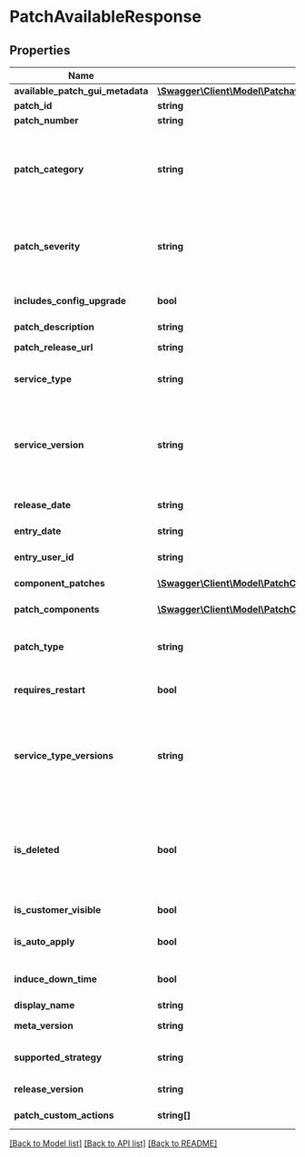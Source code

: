 # PatchAvailableResponse

## Properties
Name | Type | Description | Notes
------------ | ------------- | ------------- | -------------
**available_patch_gui_metadata** | [**\Swagger\Client\Model\PatchavailableresponseAvailablePatchGuiMetadata**](PatchavailableresponseAvailablePatchGuiMetadata.md) |  | [optional] 
**patch_id** | **string** | Patch ID. | [optional] 
**patch_number** | **string** | Patch number. | [optional] 
**patch_category** | **string** | Category of the patch. For example: &lt;code&gt;General&lt;/code&gt;, &lt;code&gt;Upgrade&lt;/code&gt;, &lt;code&gt;Multiple&lt;/code&gt;, &lt;code&gt;Security&lt;/code&gt;, and so on. | [optional] 
**patch_severity** | **string** | Severity of the patch. For example &lt;code&gt;Normal&lt;/code&gt;, &lt;code&gt;Mandatory&lt;/code&gt;, &lt;code&gt;Recommended&lt;/code&gt;, and so on. | [optional] 
**includes_config_upgrade** | **bool** | Flag that indicates whether the patch includes a configuration upgrade. | [optional] 
**patch_description** | **string** | Description of the patch. | [optional] 
**patch_release_url** | **string** | URL that provides more information about the patch. | [optional] 
**service_type** | **string** | Type of Oracle MySQL Cloud Service. For example: &lt;code&gt;MySQLCS&lt;/code&gt;. | [optional] 
**service_version** | **string** | Oracle MySQL Cloud Service instance version to which the patch can be applied. For example: &lt;code&gt;5.7&lt;/code&gt;, &lt;code&gt;Any&lt;/code&gt;, where &lt;code&gt;Any&lt;/code&gt; indicates that the patch can be applied to any version. | [optional] 
**release_date** | **string** | Date and time the patch is released. | [optional] 
**entry_date** | **string** | Date and time the patch is created. | [optional] 
**entry_user_id** | **string** | Name of the user that created the patch. | [optional] 
**component_patches** | [**\Swagger\Client\Model\PatchComponentDetailsInfo[]**](PatchComponentDetailsInfo.md) | Group the details of each patches in the component. | [optional] 
**patch_components** | [**\Swagger\Client\Model\PatchComponentAppliedInfo[]**](PatchComponentAppliedInfo.md) | Group the details of the patch to be applied. | [optional] 
**patch_type** | **string** | Patch type classification. For example, &lt;code&gt;Quarterly&lt;/Code&gt;, &lt;code&gt;Security&lt;/Code&gt;. | [optional] 
**requires_restart** | **bool** | Flag that indicates whether the patch requires a restart of the service instance. | [optional] 
**service_type_versions** | **string** | Oracle MySQL Cloud Service instance version to which the patch can be applied. For example: &lt;code&gt;5.7&lt;/code&gt;, &lt;code&gt;Any&lt;/code&gt;, where &lt;code&gt;Any&lt;/code&gt; indicates that the patch can be applied to any version. | [optional] 
**is_deleted** | **bool** | Flag that indicates whether the patch has been deleted and is no longer available. The information about the patch is not removed from the list of available patches in order to maintain an historical record of all patches. | [optional] 
**is_customer_visible** | **bool** | Flag that indicates whether the patch is visible to customer. | [optional] 
**is_auto_apply** | **bool** | Flag that indicates whether the patch can be applied automatically. | [optional] 
**induce_down_time** | **bool** | Flag that indicates whether the patching induces a downtime of the service. | [optional] 
**display_name** | **string** | Display name of the patch. | [optional] 
**meta_version** | **string** | The release version of metadata service manager. | [optional] 
**supported_strategy** | **string** | Supported patching strategy. For example: &lt;code&gt;In Place&lt;/code&gt;. | [optional] 
**release_version** | **string** | Release version of the component in this patch. | [optional] 
**patch_custom_actions** | **string[]** | List of customer actions during patching. | [optional] 

[[Back to Model list]](../README.md#documentation-for-models) [[Back to API list]](../README.md#documentation-for-api-endpoints) [[Back to README]](../README.md)


